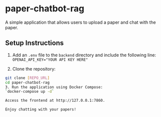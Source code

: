 # paper-chatbot-rag  
A simple application that allows users to upload a paper and chat with the paper.  

## Setup Instructions  

1. Add an `.env` file to the `backend` directory and include the following line:  
 `OPENAI_API_KEY="YOUR API KEY HERE"`

2. Clone the repository:  
```bash  
git clone [REPO_URL]  
cd paper-chatbot-rag  
3. Run the application using Docker Compose:
`docker-compose up -d`

Access the frontend at http://127.0.0.1:7860.

Enjoy chatting with your papers!
